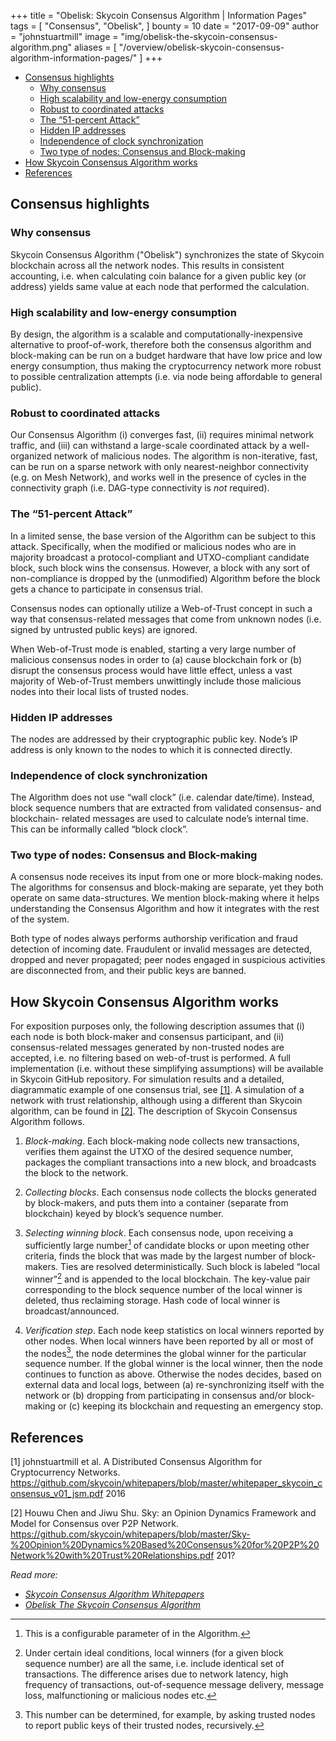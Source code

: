+++
title = "Obelisk: Skycoin Consensus Algorithm | Information Pages"
tags = [
    "Consensus",
    "Obelisk",
]
bounty = 10
date = "2017-09-09"
author = "johnstuartmill"
image = "img/obelisk-the-skycoin-consensus-algorithm.png"
aliases = [
	"/overview/obelisk-skycoin-consensus-algorithm-information-pages/"
]
+++

<!-- MarkdownTOC autolink="true" bracket="round" -->

- [Consensus highlights](#consensus-highlights)
	- [Why consensus](#why-consensus)
	- [High scalability and low-energy consumption](#high-scalability-and-low-energy-consumption)
	- [Robust to coordinated attacks](#robust-to-coordinated-attacks)
	- [The “51-percent Attack”](#the-%E2%80%9C51-percent-attack%E2%80%9D)
	- [Hidden IP addresses](#hidden-ip-addresses)
	- [Independence of clock synchronization](#independence-of-clock-synchronization)
	- [Two type of nodes: Consensus and Block-making](#two-type-of-nodes-consensus-and-block-making)
- [How Skycoin Consensus Algorithm works](#how-skycoin-consensus-algorithm-works)
- [References](#references)

<!-- /MarkdownTOC -->


## Consensus highlights

### Why consensus

Skycoin Consensus Algorithm ("Obelisk") synchronizes the state of Skycoin
blockchain across all the network nodes. This results in consistent accounting,
i.e. when calculating coin balance for a given public key (or address)
yields same value at each node that performed the calculation.

### High scalability and low-energy consumption

By design, the algorithm is a scalable and computationally-inexpensive
alternative to proof-of-work, therefore both the consensus algorithm and
block-making can be run on a budget hardware that have low price and low
energy consumption, thus making the cryptocurrency network more robust
to possible centralization attempts (i.e. via node being affordable to
general public).

### Robust to coordinated attacks

Our Consensus Algorithm (i) converges fast, (ii) requires minimal
network traffic, and (iii) can withstand a large-scale coordinated
attack by a well-organized network of malicious nodes. The algorithm is
non-iterative, fast, can be run on a sparse network with only
nearest-neighbor connectivity (e.g. on Mesh Network), and works well in
the presence of cycles in the connectivity graph (i.e. DAG-type
connectivity is *not* required).

### The “51-percent Attack”

In a limited sense, the base version of the Algorithm can be subject to
this attack. Specifically, when the modified or malicious nodes who are
in majority broadcast a protocol-compliant and UTXO-compliant candidate
block, such block wins the consensus. However, a block with any sort of
non-compliance is dropped by the (unmodified) Algorithm before the block
gets a chance to participate in consensus trial.

Consensus nodes can optionally utilize a Web-of-Trust concept in such a
way that consensus-related messages that come from unknown nodes (i.e.
signed by untrusted public keys) are ignored.

When Web-of-Trust mode is enabled, starting a very large number of
malicious consensus nodes in order to (a) cause blockchain fork or (b)
disrupt the consensus process would have little effect, unless a vast
majority of Web-of-Trust members unwittingly include those malicious
nodes into their local lists of trusted nodes.

### Hidden IP addresses

The nodes are addressed by their cryptographic public key. Node’s IP
address is only known to the nodes to which it is connected directly.

### Independence of clock synchronization

The Algorithm does not use “wall clock” (i.e. calendar date/time).
Instead, block sequence numbers that are extracted from validated
consensus- and blockchain- related messages are used to calculate node’s
internal time. This can be informally called “block clock”.

### Two type of nodes: Consensus and Block-making

A consensus node receives its input from one or more block-making nodes.
The algorithms for consensus and block-making are separate, yet they
both operate on same data-structures. We mention block-making where it
helps understanding the Consensus Algorithm and how it integrates with
the rest of the system.

Both type of nodes always performs authorship verification and fraud
detection of incoming date. Fraudulent or invalid messages are detected,
dropped and never propagated; peer nodes engaged in suspicious
activities are disconnected from, and their public keys are banned.

## How Skycoin Consensus Algorithm works

For exposition purposes only, the following description assumes that (i)
each node is both block-maker and consensus participant, and (ii)
consensus-related messages generated by non-trusted nodes are accepted,
i.e. no filtering based on web-of-trust is performed. A full
implementation (i.e. without these simplifying assumptions) will be
available in Skycoin GitHub repository. For simulation results and a
detailed, diagrammatic example of one consensus trial, see [\[1\]](#references). A
simulation of a network with trust relationship, although using a
different than Skycoin algorithm, can be found in [\[2\]](#references). The
description of Skycoin Consensus Algorithm follows.

1.  *Block-making*. Each block-making node collects new
    transactions, verifies them against the UTXO of the desired sequence
    number, packages the compliant transactions into a new block, and
    broadcasts the block to the network.

2.  *Collecting blocks*. Each consensus node collects the
    blocks generated by block-makers, and puts them into a container
    (separate from blockchain) keyed by block’s sequence number.

3.  *Selecting winning block*. Each consensus node, upon
    receiving a sufficiently large number[^1] of candidate blocks or
    upon meeting other criteria, finds the block that was made by the
    largest number of block-makers. Ties are resolved deterministically.
    Such block is labeled “local winner”[^2] and is appended to the
    local blockchain. The key-value pair corresponding to the block
    sequence number of the local winner is deleted, thus
    reclaiming storage. Hash code of local winner
    is broadcast/announced.

4.  *Verification step*. Each node keep statistics on local
    winners reported by other nodes. When local winners have been
    reported by all or most of the nodes[^3], the node determines the
    global winner for the particular sequence number. If the global
    winner is the local winner, then the node continues to function
    as above. Otherwise the nodes decides, based on external data and
    local logs, between (a) re-synchronizing itself with the network
    or (b) dropping from participating in consensus and/or block-making
    or (c) keeping its blockchain and requesting an emergency stop.

[^1]: This is a configurable parameter of in the Algorithm.
[^2]: Under certain ideal conditions, local winners (for a given block
    sequence number) are all the same, i.e. include identical set of
    transactions. The difference arises due to network latency, high
    frequency of transactions, out-of-sequence message delivery, message
    loss, malfunctioning or malicious nodes etc.
[^3]: This number can be determined, for example, by asking trusted
    nodes to report public keys of their trusted nodes, recursively.

## References

\[1\] johnstuartmill et al. A Distributed Consensus Algorithm for
Cryptocurrency Networks.
<https://github.com/skycoin/whitepapers/blob/master/whitepaper_skycoin_consensus_v01_jsm.pdf>
2016

\[2\] Houwu Chen and Jiwu Shu. Sky: an Opinion Dynamics Framework and Model
for Consensus over P2P Network.
<https://github.com/skycoin/whitepapers/blob/master/Sky-%20Opinion%20Dynamics%20Based%20Consensus%20for%20P2P%20Network%20with%20Trust%20Relationships.pdf>
201?

*Read more:*

* *[Skycoin Consensus Algorithm Whitepapers](https://www.skycoin.net/whitepapers)*
* *[Obelisk The Skycoin Consensus Algorithm](/statement/obelisk-the-skycoin-consensus-algorithm/)*
